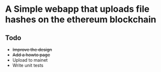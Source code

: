 A Simple webapp that uploads file hashes on the ethereum blockchain
===================================================================

Todo
----
* ~~Improve the design~~
* ~~Add a howto page~~
* Upload to mainet
* Write unit tests